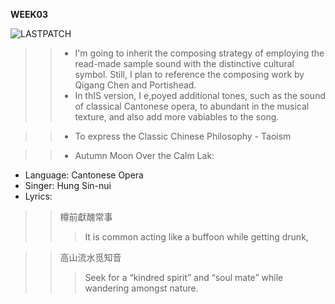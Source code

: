 **WEEK03**

![LASTPATCH](https://66.media.tumblr.com/0d38478a38ae16a19667e216fc245348/f02fd82fa78d6148-76/s540x810/96f82b42574ea9a625ecd20010e5a08223db6fbf.png)

>>* I'm going to inherit the composing strategy of employing the read-made sample sound with the distinctive cultural symbol. Still, I plan to reference the composing work by Qigang Chen and Portishead.
>>* In thIS version, I e,poyed additional tones, such as the sound of classical Cantonese opera, to abundant in the musical texture, and also add more vabiables to the song.   

>>* To express the Classic Chinese Philosophy - Taoism

>>* Autumn Moon Over the Calm Lak:

- Language: Cantonese Opera
- Singer: Hung Sin-nui
- Lyrics:

>>樽前獻醜常事
>>>It is common acting like a buffoon while getting drunk,

>>高山流水觅知音
>>>Seek for a “kindred spirit” and “soul mate” while wandering amongst nature.
 

